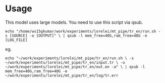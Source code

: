 # Usage

This model uses large models. You need to use this script via qsub.

`echo "/home/ws15gkumar/work/experiments/lorelei/mt_pipe/tr_en/run.sh -s [SOURCE] -o [OUTPUT]" \
  | qsub -l mem_free=40G,ram_free=40G -e [LOG_FILE]`

eg.

`echo "~/work/experiments/lorelei/mt_pipe/tr_en/run.sh \
  -s ~/work/experiments/lorelei/mt_pipe/tr_en/input.tr \
  -o ~/work/experiments/lorelei/mt_pipe/tr_en/out.en -a" \
  | qsub -l mem_free=40G,ram_free=40G -e ~/work/experiments/lorelei/mt_pipe/tr_en/log/tr.err`

